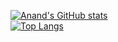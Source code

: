 [![Anand's GitHub stats](https://github-readme-stats.vercel.app/api?username=Techseeker-404&show_icons=true&theme=gruvbox&include_all_commits)](https://github.com/anuraghazra/github-readme-stats)
<br>
[![Top Langs](https://github-readme-stats.vercel.app/api/top-langs/?username=Techseeker-404&langs_count=10)](https://github.com/anuraghazra/github-readme-stats)
